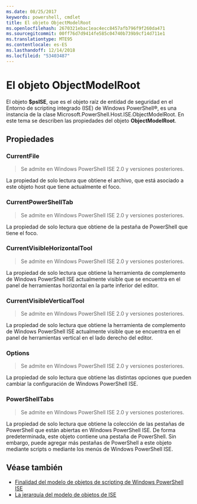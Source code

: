 ```yaml
---
ms.date: 08/25/2017
keywords: powershell, cmdlet
title: El objeto ObjectModelRoot
ms.openlocfilehash: 2670321ebac1eac4ecc8457afb796f9f260da471
ms.sourcegitcommit: 00ff76d7d9414fe585c04740b739b9cf14d711e1
ms.translationtype: MTE95
ms.contentlocale: es-ES
ms.lasthandoff: 12/14/2018
ms.locfileid: "53403487"
---
```

# <a name="the-objectmodelroot-object"></a>El objeto ObjectModelRoot

El objeto **$psISE**, que es el objeto raíz de entidad de seguridad en el Entorno de scripting integrado (ISE) de Windows PowerShell®, es una instancia de la clase Microsoft.PowerShell.Host.ISE.ObjectModelRoot.
En este tema se describen las propiedades del objeto **ObjectModelRoot**.

## <a name="properties"></a>Propiedades

### <a name="currentfile"></a>CurrentFile

> Se admite en Windows PowerShell ISE 2.0 y versiones posteriores.

La propiedad de solo lectura que obtiene el archivo, que está asociado a este objeto host que tiene actualmente el foco.

### <a name="currentpowershelltab"></a>CurrentPowerShellTab

> Se admite en Windows PowerShell ISE 2.0 y versiones posteriores.

La propiedad de solo lectura que obtiene de la pestaña de PowerShell que tiene el foco.

### <a name="currentvisiblehorizontaltool"></a>CurrentVisibleHorizontalTool

> Se admite en Windows PowerShell ISE 2.0 y versiones posteriores.

La propiedad de solo lectura que obtiene la herramienta de complemento de Windows PowerShell ISE actualmente visible que se encuentra en el panel de herramientas horizontal en la parte inferior del editor.

### <a name="currentvisibleverticaltool"></a>CurrentVisibleVerticalTool

> Se admite en Windows PowerShell ISE 2.0 y versiones posteriores.

La propiedad de solo lectura que obtiene la herramienta de complemento de Windows PowerShell ISE actualmente visible que se encuentra en el panel de herramientas vertical en el lado derecho del editor.

### <a name="options"></a>Options

> Se admite en Windows PowerShell ISE 2.0 y versiones posteriores.

La propiedad de solo lectura que obtiene las distintas opciones que pueden cambiar la configuración de Windows PowerShell ISE.

### <a name="powershelltabs"></a>PowerShellTabs

> Se admite en Windows PowerShell ISE 2.0 y versiones posteriores.

La propiedad de solo lectura que obtiene la colección de las pestañas de PowerShell que están abiertas en Windows PowerShell ISE. De forma predeterminada, este objeto contiene una pestaña de PowerShell. Sin embargo, puede agregar más pestañas de PowerShell a este objeto mediante scripts o mediante los menús de Windows PowerShell ISE.

## <a name="see-also"></a>Véase también

- [Finalidad del modelo de objetos de scripting de Windows PowerShell ISE](Purpose-of-the-Windows-PowerShell-ISE-Scripting-Object-Model.md)
- [La jerarquía del modelo de objetos de ISE](The-ISE-Object-Model-Hierarchy.md)